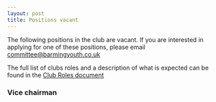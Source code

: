```yaml
---
layout: post
title: Positions vacant
---
```


The following positions in the club are vacant. If you are interested in applying for one of these positions, please email committee@barmingyouth.co.uk

The full list of clubs roles and a description of what is expected can be found in the [Club Roles document](https://drive.google.com/open?id=0B1cbuv4IxxadcE9PVHpxZjBmdjA)


### Vice chairman


